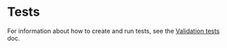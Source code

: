 # Tests

For information about how to create and run tests, see the [Validation tests](https://terraform-ibm-modules.github.io/documentation/#/tests) doc.
